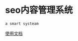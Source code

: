 # seo内容管理系统
`a smart systeam`

[使用文档](https://github.com/jeeaay/seocms/wiki/%E4%BD%BF%E7%94%A8%E6%96%87%E6%A1%A3)